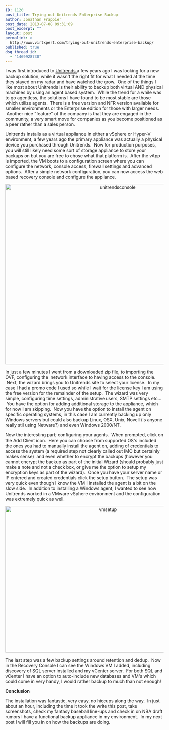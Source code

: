 ```yaml
---
ID: 1120
post_title: Trying out Unitrends Enterprise Backup
author: Jonathan Frappier
post_date: 2013-07-08 09:31:09
post_excerpt: ""
layout: post
permalink: >
  http://www.virtxpert.com/trying-out-unitrends-enterprise-backup/
published: true
dsq_thread_id:
  - "1469928730"
---
```

I was first introduced to <a href="http://www.unitrends.com/unitrends-enterprise-backup/version-comparison" target="_blank">Unitrends </a>a few years ago I was looking for a new backup solution, while it wasn't the right fit for what I needed at the time they stayed on my radar and have watched the grow.  One of the things I like most about Unitrends is their ability to backup both virtual AND physical machines by using an agent based system.  While the trend for a while was to go agentless, the solutions I have found to be most stable are those which utilize agents.  There is a free version and NFR version available for smaller environments or the Enterprise edition for those with larger needs.  Another nice "feature" of the company is that they are engaged in the community, a very smart move for companies as you become positioned as a peer rather than a sales person.

Unitrends installs as a virtual appliance in either a vSphere or Hyper-V environment, a few years ago the primary appliance was actually a physical device you purchased through Unitrends.  Now for production purposes, you will still likely need some sort of storage appliance to store your backups on but you are free to chose what that platform is.  After the vApp is imported, the VM boots to a configuration screen where you can configure the network, console access, firewall settings and advanced options.  After a simple network configuration, you can now access the web based recovery console and configure the appliance.
<p style="text-align: center;"><a href="http://www.virtxpert.com/wp-content/uploads/2013/06/unitrendsconsole.png"><img class="aligncenter  wp-image-1123" alt="unitrendsconsole" src="http://www.virtxpert.com/wp-content/uploads/2013/06/unitrendsconsole.png" width="699" height="574" /></a></p>
In just a few minutes I went from a downloaded zip file, <!--more-->to importing the OVF, configuring the  network interface to having access to the console.  Next, the wizard brings you to Unitrends site to select your license.  In my case I had a promo code I used so while I wait for the license key I am using the free version for the remainder of the setup.  The wizard was very simple, configuring time settings, administrative users, SMTP settings etc...  You have the option for adding additional storage to the appliance, which for now I am skipping.  Now you have the option to install the agent on specific operating systems, in this case I am currently backing up only Windows servers but could also backup Linux, OSX, Unix, Novell (is anyone really stil using Netware?) and even Windows 2000/NT.

Now the interesting part; configuring your agents.  When prompted, click on the Add Client icon.  Here you can choose from supported OS's included the ones you had to manually install the agent on, adding of credentials to access the system (a required step not clearly called out IMO but certainly makes sense)  and even whether to encrypt the backups (however you cannot encrypt the backup as part of the initial Wizard (should probably just make a note and not a check box, or give me the option to setup my encryption keys as part of the wizard).  Once you have your server name or IP entered and created credentials click the setup button.  The setup was very quick even though I know the VM I installed the agent is a bit on the slow side.  In addition to installing a Windows agent, I wanted to see how Unitrends worked in a VMware vSphere environment and the configuration was extremely quick as well.
<p style="text-align: center;"><a href="http://www.virtxpert.com/wp-content/uploads/2013/06/vmsetup.png"><img class="aligncenter  wp-image-1124" alt="vmsetup" src="http://www.virtxpert.com/wp-content/uploads/2013/06/vmsetup.png" width="636" height="466" /></a></p>
<p style="text-align: left;">The last step was a few backup settings around retention and dedup.  Now in the Recovery Console I can see the Windows VM I added, including discovery of SQL server installed and my vCenter server.  For both SQL and vCenter I have an option to auto-include new databases and VM's which could come in very handy, I would rather backup to much than not enough!</p>
<p style="text-align: left;"><strong>Conclusion</strong></p>
<p style="text-align: left;">The installation was fantastic, very easy, no hiccups along the way.  In just about an hour, including the time it took the write this post, take screenshots, check my fantasy baseball line-ups and check in on NBA draft rumors I have a functional backup appliance in my environment.  In my next post I will fill you in on how the backups are doing.</p>